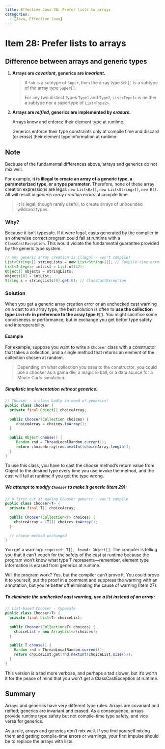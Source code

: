 ```yaml
---
title: Effective Java-28. Prefer lists to arrays
categories:
  - [Java, Effective Java]
---
```


# Item 28: Prefer lists to arrays

## Difference between arrays and generic types

1. **Arrays are *covariant*, generics are *invariant*.**

   > If `Sub` is a subtype of `Super`, then the array type `Sub[]` is a subtype of the array type `Super[]`.
   >
   > For any two distinct types `Type1` and `Type2`, `List<Type1>` is neither a subtype nor a supertype of `List<Type2>`.

2. **Arrays are *reified*, generics are implemented by *erasure*.**

   Arrays know and enforce their element type at runtime.

   Generics enforce their type constraints only at compile time and discard (or *erase*) their element type information at runtime.

## Note

Because of the fundamental differences above, arrays and generics do not mix well.

For example, **it is illegal to create an array of a generic type, a parameterized type, or a type parameter**. Therefore, none of these array creation expressions are legal: `new List<E>[]`, `new List<String>[]`, `new E[]`. All will result in *generic array creation* errors at compile time.

> It is legal, though rarely useful, to create arrays of unbounded wildcard types.

### Why?

Because it isn’t typesafe. If it were legal, casts generated by the compiler in an otherwise correct program could fail at runtime with a `ClassCastException`. This would violate the fundamental guarantee provided by the generic type system.

```java
// Why generic array creation is illegal - won't compile! 
List<String>[] stringLists = new List<String>[1]; // Compile-time error, but let's pretend it is legal
List<Integer> intList = List.of(42);
Object[] objects = stringLists;
objects[0] = intList;
String s = stringLists[0].get(0); // ClassCastException
```

### Solution

When you get a generic array creation error or an unchecked cast warning on a cast to an array type, the best solution is often to **use the collection type `List<E>` in preference to the array type `E[]`.** You might sacrifice some conciseness or performance, but in exchange you get better type safety and interoperability.

#### Example

For example, suppose you want to write a `Chooser` class with a constructor that takes a collection, and a single method that returns an element of the collection chosen at random.

> Depending on what collection you pass to the constructor, you could use a chooser as a game die, a magic 8-ball, or a data source for a Monte Carlo simulation.

##### Simplistic implementation without generics:

```java
// Chooser - a class badly in need of generics!
public class Chooser {
  private final Object[] choiceArray;
  
  public Chooser(Collection choices) {
     choiceArray = choices.toArray();
  }
  
  public Object choose() {
     Random rnd = ThreadLocalRandom.current();
     return choiceArray[rnd.nextInt(choiceArray.length)];
  }
}
```

To use this class, you have to cast the choose method’s return value from Object to the desired type every time you use invoke the method, and the cast will fail at runtime if you get the type wrong.

##### We attempt to modify `Chooser` to make it generic (Item 29):

```java
// A first cut at making Chooser generic - won't compile 
public class Chooser<T> {
  private final T[] choiceArray;
  
  public Chooser(Collection<T> choices) { 
    choiceArray = (T[]) choices.toArray();
  }
  
  // choose method unchanged
}
```

You get a warning: `required: T[], found: Object[]`. The compiler is telling you that it can’t vouch for the safety of the cast at runtime because the program won’t know what type T represents—remember, element type information is erased from generics at runtime.

Will the program work? Yes, but the compiler can’t prove it. You could prove it to yourself, put the proof in a comment and suppress the warning with an annotation, but you’re better off eliminating the cause of warning (Item 27).

##### To eliminate the unchecked cast warning, use a list instead of an array:

```java
// List-based Chooser - typesafe
public class Chooser<T> {
  private final List<T> choiceList;
  
  public Chooser(Collection<T> choices) { 
    choiceList = new ArrayList<>(choices);
  }
  
  public T choose() {
    Random rnd = ThreadLocalRandom.current();
    return choiceList.get(rnd.nextInt(choiceList.size()));
  } 
}
```

This version is a tad more verbose, and perhaps a tad slower, but it’s worth it for the peace of mind that you won’t get a ClassCastException at runtime.

## Summary

Arrays and generics have very different type rules. Arrays are covariant and reified; generics are invariant and erased. As a consequence, arrays provide runtime type safety but not compile-time type safety, and vice versa for generics. 

As a rule, arrays and generics don’t mix well. If you find yourself mixing them and getting compile-time errors or warnings, your first impulse should be to replace the arrays with lists.